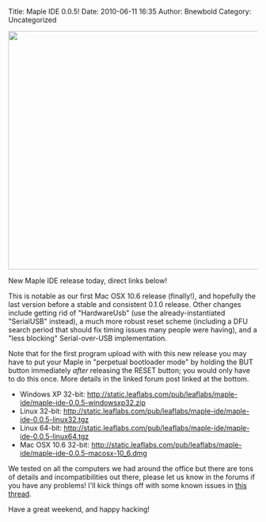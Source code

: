 Title: Maple IDE 0.0.5!
Date: 2010-06-11 16:35
Author: Bnewbold
Category: Uncategorized

<img class="aligncenter size-large wp-image-1038" title="Screen shot 2010-06-10 at 2.44.47 PM" src="http://leaflabs.com/wp-content/uploads/2010/06/Screen-shot-2010-06-10-at-2.44.47-PM-770x481.png" alt="" width="770" height="481" />

New Maple IDE release today, direct links below!

This is notable as our first Mac OSX 10.6 release (finally!), and hopefully the last version before a stable and consistent 0.1.0 release. Other changes include getting rid of "HardwareUsb" (use the already-instantiated "SerialUSB" instead), a much more robust reset scheme (including a DFU search period that should fix timing issues many people were having), and a "less blocking" Serial-over-USB implementation.

Note that for the first program upload with with this new release you may have to put your Maple in "perpetual bootloader mode" by holding the BUT button immediately <em>after</em> releasing the RESET button; you would only have to do this once. More details in the linked forum post linked at the bottom.
<ul>
	<li>Windows XP 32-bit: <a href="http://static.leaflabs.com/pub/leaflabs/maple-ide/maple-ide-0.0.5-windowsxp32.zip">http://static.leaflabs.com/pub/leaflabs/maple-ide/maple-ide-0.0.5-windowsxp32.zip</a></li>
	<li>Linux 32-bit: <a href="http://static.leaflabs.com/pub/leaflabs/maple-ide/maple-ide-0.0.5-linux32.tgz">http://static.leaflabs.com/pub/leaflabs/maple-ide/maple-ide-0.0.5-linux32.tgz</a></li>
	<li>Linux 64-bit: <a href="http://static.leaflabs.com/pub/leaflabs/maple-ide/maple-ide-0.0.5-linux64.tgz">http://static.leaflabs.com/pub/leaflabs/maple-ide/maple-ide-0.0.5-linux64.tgz</a></li>
	<li>Mac OSX 10.6 32-bit: <a href="http://static.leaflabs.com/pub/leaflabs/maple-ide/maple-ide-0.0.5-macosx-10_6.dmg">http://static.leaflabs.com/pub/leaflabs/maple-ide/maple-ide-0.0.5-macosx-10_6.dmg</a></li>
</ul>
We tested on all the computers we had around the office but there are tons of details and incompatibilities out there, please let us know in the forums if you have any problems! I'll kick things off with some known issues in <a href="http://forums.leaflabs.com/topic.php?id=51">this thread</a>.

Have a great weekend, and happy hacking!
